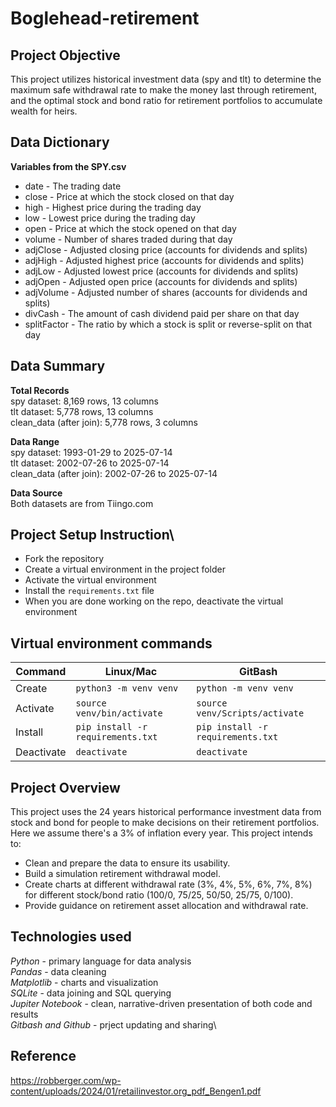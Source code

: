 # Boglehead-retirement

## Project Objective

This project utilizes historical investment data (spy and tlt) to determine the maximum safe withdrawal rate to make the money last through retirement, and the optimal stock and bond ratio for retirement portfolios to accumulate wealth for heirs.

## Data Dictionary

**Variables from the SPY.csv**
- date - The trading date
- close - Price at which the stock closed on that day
- high - Highest price during the trading day
- low - Lowest price during the trading day
- open - Price at which the stock opened on that day
- volume - Number of shares traded during that day
- adjClose - Adjusted closing price (accounts for dividends and splits)
- adjHigh - Adjusted highest price (accounts for dividends and splits)
- adjLow - Adjusted lowest price (accounts for dividends and splits)
- adjOpen - Adjusted open price (accounts for dividends and splits)
- adjVolume - Adjusted number of shares (accounts for dividends and splits)
- divCash - The amount of cash dividend paid per share on that day
- splitFactor - The ratio by which a stock is split or reverse-split on that day

## Data Summary

**Total Records**\
spy dataset: 8,169 rows, 13 columns\
tlt dataset: 5,778 rows, 13 columns\
clean_data (after join): 5,778 rows, 3 columns

**Data Range**\
spy dataset: 1993-01-29 to 2025-07-14\
tlt dataset: 2002-07-26 to 2025-07-14\
clean_data (after join): 2002-07-26 to 2025-07-14

**Data Source**\
Both datasets are from Tiingo.com

## Project Setup Instruction\
- Fork the repository
- Create a virtual environment in the project folder
- Activate the virtual environment
- Install the `requirements.txt` file
- When you are done working on the repo, deactivate the virtual environment

## Virtual environment commands
| Command | Linux/Mac | GitBash |
| ------- | --------- | ------- |
| Create | `python3 -m venv venv` | `python -m venv venv` |
| Activate | `source venv/bin/activate` | `source venv/Scripts/activate` |
| Install | `pip install -r requirements.txt` | `pip install -r requirements.txt` |
| Deactivate | `deactivate` | `deactivate` |

## Project Overview
This project uses the 24 years historical performance investment data from stock and bond for people to make decisions on their retirement portfolios. Here we assume there's a 3% of inflation every year. This project intends to:
- Clean and prepare the data to ensure its usability.
- Build a simulation retirement withdrawal model. 
- Create charts at different withdrawal rate (3%, 4%, 5%, 6%, 7%, 8%) for different stock/bond ratio (100/0, 75/25, 50/50, 25/75, 0/100).
- Provide guidance on retirement asset allocation and withdrawal rate.

## Technologies used
_Python_ - primary language for data analysis\
_Pandas_ - data cleaning\
_Matplotlib_ - charts and visualization\
_SQLite_ - data joining and SQL querying\
_Jupiter Notebook_ - clean, narrative-driven presentation of both code and results\
_Gitbash and Github_ - prject updating and sharing\
 
## Reference
https://robberger.com/wp-content/uploads/2024/01/retailinvestor.org_pdf_Bengen1.pdf



